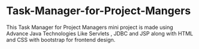 # Task-Manager-for-Project-Mangers

This Task Manager for Project Managers mini project is made using Advance Java Technologies Like Servlets , JDBC and JSP along with HTML and CSS with bootstrap for frontend design.


